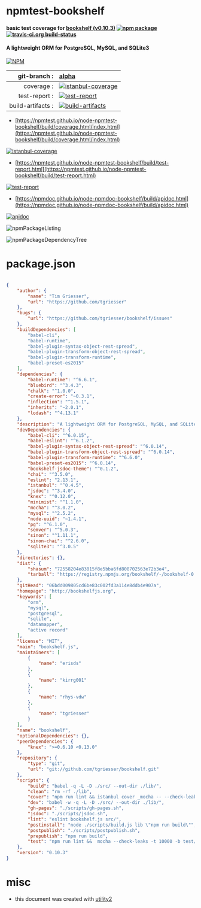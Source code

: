 # npmtest-bookshelf

#### basic test coverage for  [bookshelf (v0.10.3)](http://bookshelfjs.org)  [![npm package](https://img.shields.io/npm/v/npmtest-bookshelf.svg?style=flat-square)](https://www.npmjs.org/package/npmtest-bookshelf) [![travis-ci.org build-status](https://api.travis-ci.org/npmtest/node-npmtest-bookshelf.svg)](https://travis-ci.org/npmtest/node-npmtest-bookshelf)

#### A lightweight ORM for PostgreSQL, MySQL, and SQLite3

[![NPM](https://nodei.co/npm/bookshelf.png?downloads=true&downloadRank=true&stars=true)](https://www.npmjs.com/package/bookshelf)

| git-branch : | [alpha](https://github.com/npmtest/node-npmtest-bookshelf/tree/alpha)|
|--:|:--|
| coverage : | [![istanbul-coverage](https://npmtest.github.io/node-npmtest-bookshelf/build/coverage.badge.svg)](https://npmtest.github.io/node-npmtest-bookshelf/build/coverage.html/index.html)|
| test-report : | [![test-report](https://npmtest.github.io/node-npmtest-bookshelf/build/test-report.badge.svg)](https://npmtest.github.io/node-npmtest-bookshelf/build/test-report.html)|
| build-artifacts : | [![build-artifacts](https://npmtest.github.io/node-npmtest-bookshelf/glyphicons_144_folder_open.png)](https://github.com/npmtest/node-npmtest-bookshelf/tree/gh-pages/build)|

- [https://npmtest.github.io/node-npmtest-bookshelf/build/coverage.html/index.html](https://npmtest.github.io/node-npmtest-bookshelf/build/coverage.html/index.html)

[![istanbul-coverage](https://npmtest.github.io/node-npmtest-bookshelf/build/screenCapture.buildCi.browser.%252Ftmp%252Fbuild%252Fcoverage.lib.html.png)](https://npmtest.github.io/node-npmtest-bookshelf/build/coverage.html/index.html)

- [https://npmtest.github.io/node-npmtest-bookshelf/build/test-report.html](https://npmtest.github.io/node-npmtest-bookshelf/build/test-report.html)

[![test-report](https://npmtest.github.io/node-npmtest-bookshelf/build/screenCapture.buildCi.browser.%252Ftmp%252Fbuild%252Ftest-report.html.png)](https://npmtest.github.io/node-npmtest-bookshelf/build/test-report.html)

- [https://npmdoc.github.io/node-npmdoc-bookshelf/build/apidoc.html](https://npmdoc.github.io/node-npmdoc-bookshelf/build/apidoc.html)

[![apidoc](https://npmdoc.github.io/node-npmdoc-bookshelf/build/screenCapture.buildCi.browser.%252Ftmp%252Fbuild%252Fapidoc.html.png)](https://npmdoc.github.io/node-npmdoc-bookshelf/build/apidoc.html)

![npmPackageListing](https://npmtest.github.io/node-npmtest-bookshelf/build/screenCapture.npmPackageListing.svg)

![npmPackageDependencyTree](https://npmtest.github.io/node-npmtest-bookshelf/build/screenCapture.npmPackageDependencyTree.svg)



# package.json

```json

{
    "author": {
        "name": "Tim Griesser",
        "url": "https://github.com/tgriesser"
    },
    "bugs": {
        "url": "https://github.com/tgriesser/bookshelf/issues"
    },
    "buildDependencies": [
        "babel-cli",
        "babel-runtime",
        "babel-plugin-syntax-object-rest-spread",
        "babel-plugin-transform-object-rest-spread",
        "babel-plugin-transform-runtime",
        "babel-preset-es2015"
    ],
    "dependencies": {
        "babel-runtime": "^6.6.1",
        "bluebird": "^3.4.3",
        "chalk": "^1.0.0",
        "create-error": "~0.3.1",
        "inflection": "^1.5.1",
        "inherits": "~2.0.1",
        "lodash": "^4.13.1"
    },
    "description": "A lightweight ORM for PostgreSQL, MySQL, and SQLite3",
    "devDependencies": {
        "babel-cli": "^6.0.15",
        "babel-eslint": "^6.1.2",
        "babel-plugin-syntax-object-rest-spread": "^6.0.14",
        "babel-plugin-transform-object-rest-spread": "^6.0.14",
        "babel-plugin-transform-runtime": "^6.6.0",
        "babel-preset-es2015": "^6.0.14",
        "bookshelf-jsdoc-theme": "^0.1.2",
        "chai": "^3.5.0",
        "eslint": "2.13.1",
        "istanbul": "^0.4.5",
        "jsdoc": "^3.4.0",
        "knex": "^0.12.0",
        "minimist": "^1.1.0",
        "mocha": "^3.0.2",
        "mysql": "^2.5.2",
        "node-uuid": "~1.4.1",
        "pg": "^6.1.0",
        "semver": "^5.0.3",
        "sinon": "^1.11.1",
        "sinon-chai": "^2.6.0",
        "sqlite3": "^3.0.5"
    },
    "directories": {},
    "dist": {
        "shasum": "72558204e83815f8e5bba6fd808702563e72b3e4",
        "tarball": "https://registry.npmjs.org/bookshelf/-/bookshelf-0.10.3.tgz"
    },
    "gitHead": "06bdd009805cd6be83c002fd3a114e8ddb4e907a",
    "homepage": "http://bookshelfjs.org",
    "keywords": [
        "orm",
        "mysql",
        "postgresql",
        "sqlite",
        "datamapper",
        "active record"
    ],
    "license": "MIT",
    "main": "bookshelf.js",
    "maintainers": [
        {
            "name": "erisds"
        },
        {
            "name": "kirrg001"
        },
        {
            "name": "rhys-vdw"
        },
        {
            "name": "tgriesser"
        }
    ],
    "name": "bookshelf",
    "optionalDependencies": {},
    "peerDependencies": {
        "knex": ">=0.6.10 <0.13.0"
    },
    "repository": {
        "type": "git",
        "url": "git://github.com/tgriesser/bookshelf.git"
    },
    "scripts": {
        "build": "babel -q -L -D ./src/ --out-dir ./lib/",
        "clean": "rm -rf ./lib",
        "cover": "npm run lint && istanbul cover _mocha -- --check-leaks -t 10000 -b -R spec test/index.js",
        "dev": "babel -w -q -L -D ./src/ --out-dir ./lib/",
        "gh-pages": "./scripts/gh-pages.sh",
        "jsdoc": "./scripts/jsdoc.sh",
        "lint": "eslint bookshelf.js src/",
        "postinstall": "node ./scripts/build.js lib \"npm run build\"",
        "postpublish": "./scripts/postpublish.sh",
        "prepublish": "npm run build",
        "test": "npm run lint &&  mocha --check-leaks -t 10000 -b test/index.js"
    },
    "version": "0.10.3"
}
```



# misc
- this document was created with [utility2](https://github.com/kaizhu256/node-utility2)
